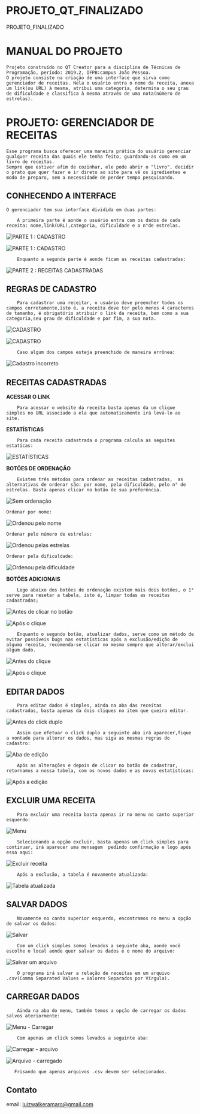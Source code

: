 # PROJETO_QT_FINALIZADO
PROJETO_FINALIZADO

# MANUAL DO PROJETO

	Projeto construído no QT Creator para a disciplina de Técnicas de Programação, período: 2019.2, IFPB:campus João Pessoa. 
	O projeto consiste na criação de uma interface que sirva como gerenciador de receitas. Nela o usuário entra o nome da receita, anexa um link(ou URL) à mesma, atribui uma categoria, determina o seu grau de dificuldade e classifica à mesma através de uma nota(número de estrelas).

# PROJETO: GERENCIADOR DE RECEITAS

	Esse programa busca oferecer uma maneira prática do usuário gerenciar qualquer receita das quais ele tenha feito, guardando-as como em um livro de receitas.
	Sempre que estiver afim de cozinhar, ele pode abrir o "livro", decidir o prato que quer fazer e ir direto ao site para vê os igredientes e modo de preparo, sem a necessidade de perder tempo pesquisando.

## CONHECENDO A INTERFACE

	O gerenciador tem sua interface dividida em duas partes:
	
		A primeira parte é aonde o usuário entra com os dados de cada receita: nome,link(URL),categoria, dificuldade e o n°de estrelas.
        
![PARTE 1 : CADASTRO](https://github.com/LuizWalker/PROJETO_QT_FINALIZADO/blob/master/imagens%20READme/interface%20aba%201.1.png)
 
![PARTE 1 : CADASTRO](https://github.com/LuizWalker/PROJETO_QT_FINALIZADO/blob/master/imagens%20READme/interface%20aba%201.2.png)
          
		Enquanto a segunda parte é aonde ficam as receitas cadastradas:
		
![PARTE 2 : RECEITAS CADASTRADAS](https://github.com/LuizWalker/PROJETO_QT_FINALIZADO/blob/master/imagens%20READme/interface%20aba%202.png)

## REGRAS DE CADASTRO

		Para cadastrar uma receitar, o usuário deve preencher todos os campos corretamente,isto é, a receita deve ter pelo menos 4 caracteres de tamanho, é obrigatório atribuir o link da receita, bem como a sua categoria,seu grau de dificuldade e por fim, a sua nota.
		
![CADASTRO](https://github.com/LuizWalker/PROJETO_QT_FINALIZADO/blob/master/imagens%20READme/interface%20aba%201.1.png)
 
![CADASTRO](https://github.com/LuizWalker/PROJETO_QT_FINALIZADO/blob/master/imagens%20READme/interface%20aba%201.2.png)
				
		Caso algum dos campos esteja preenchido de maneira errônea:

![Cadastro incorreto](https://github.com/LuizWalker/PROJETO_QT_FINALIZADO/blob/master/imagens%20READme/cadastro%20errado.png)
    
## RECEITAS CADASTRADAS


**ACESSAR O LINK**

		Para acessar o website da receita basta apenas da um clique simples no URL associado a ela que automaticamente irá levá-lo ao site.

**ESTATÍSTICAS**

		Para cada receita cadastrada o programa calcula as seguites estatícas:
		
![ESTATÍSTICAS](https://github.com/LuizWalker/PROJETO_QT_FINALIZADO/blob/master/imagens%20READme/estat%C3%ADscas.png)

**BOTÕES DE ORDENAÇÃO**

		Existem três métodos para ordenar as receitas cadastradas,  as alternativas de ordenar são: por nome, pela dificuldade, pelo n° de estrelas. Basta apenas clicar no botão de sua preferência. 

![Sem ordenação](https://github.com/LuizWalker/PROJETO_QT_FINALIZADO/blob/master/imagens%20READme/antes%20de%20ordenar.png)

	Ordenar por nome:
	
![Ordenou pelo nome](https://github.com/LuizWalker/PROJETO_QT_FINALIZADO/blob/master/imagens%20READme/ordenou%20por%20nome.png)

	Ordenar pelo número de estrelas:

![Ordenou pelas estrelas](https://github.com/LuizWalker/PROJETO_QT_FINALIZADO/blob/master/imagens%20READme/ordenou%20pelas%20estrelas.png)

	Ordenar pela dificuldade:

![Ordenou pela dificuldade](https://github.com/LuizWalker/PROJETO_QT_FINALIZADO/blob/master/imagens%20READme/ordenou%20pela%20dificuldade.png)

**BOTÕES ADICIONAIS**

		Logo abaixo dos botões de ordenação existem mais dois botões, o 1° serve para resetar a tabela, isto é, limpar todas as receitas cadastradas; 
		
![Antes de clicar no botão](https://github.com/LuizWalker/PROJETO_QT_FINALIZADO/blob/master/imagens%20READme/resetar%20tabela%201.png)

![Após o clique](https://github.com/LuizWalker/PROJETO_QT_FINALIZADO/blob/master/imagens%20READme/resetar%20tabela%202.png)

		Enquanto o segundo botão, atualizar dados, serve como um método de evitar possíveis bugs nas estatísticas após a exclusão/edição de alguma receita, recomenda-se clicar no mesmo sempre que alterar/exclui algum dado.

![Antes do clique](https://github.com/LuizWalker/PROJETO_QT_FINALIZADO/blob/master/imagens%20READme/atualizar%20dados%201.png)

![Após o clique](https://github.com/LuizWalker/PROJETO_QT_FINALIZADO/blob/master/imagens%20READme/atualizar%20dados%202.png)

## EDITAR DADOS

		Para editar dados é simples, ainda na aba das receitas cadastradas, basta apenas da dois cliques no item que queira editar.

![Antes do click duplo](https://github.com/LuizWalker/PROJETO_QT_FINALIZADO/blob/master/imagens%20READme/editar%201.png)

		Assim que efetuar o click duplo a seguinte aba irá aparecer,fique a vontade para alterar os dados, mas siga as mesmas regras do cadastro:
		
![Aba de edição](https://github.com/LuizWalker/PROJETO_QT_FINALIZADO/blob/master/imagens%20READme/editar%202.png)

		Após as alterações e depois de clicar no botão de cadastrar, retornamos a nossa tabela, com os novos dados e as novas estatísticas:

![Após a edição](https://github.com/LuizWalker/PROJETO_QT_FINALIZADO/blob/master/imagens%20READme/editar%203.png)

## EXCLUIR UMA RECEITA

		Para excluir uma receita basta apenas ir no menu no canto superior esquerdo:
		
![Menu](https://github.com/LuizWalker/PROJETO_QT_FINALIZADO/blob/master/imagens%20READme/menu%20excluir%201.png)
			
		Selecionando a opção excluir, basta apenas um click simples para continuar, irá aparecer uma mensagem  pedindo confirmação e logo após essa aqui:

![Excluir receita](https://github.com/LuizWalker/PROJETO_QT_FINALIZADO/blob/master/imagens%20READme/menu%20excluir%202.png)

		Após a exclusão, a tabela é novamente atualizada:

![Tabela atualizada](https://github.com/LuizWalker/PROJETO_QT_FINALIZADO/blob/master/imagens%20READme/menu%20excluir%203.png)
		 

## SALVAR DADOS

		Novamente no canto superior esquerdo, encontramos no menu a opção de salvar os dados:

![Salvar](https://github.com/LuizWalker/PROJETO_QT_FINALIZADO/blob/master/imagens%20READme/menu.png)

		Com um click simples somos levados a seguinte aba, aonde você escolhe o local aonde quer salvar os dados e o nome do arquivo:

![Salvar um arquivo](https://github.com/LuizWalker/PROJETO_QT_FINALIZADO/blob/master/imagens%20READme/menu%20salvar.png)

		O programa irá salvar a relação de receitas em um arquivo .csv(Comma Separated Values = Valores Separados por Vírgula).

## CARREGAR DADOS

		Ainda na aba do menu, também temos a opção de carregar os dados salvos ateriormente:
		
![Menu - Carregar](https://github.com/LuizWalker/PROJETO_QT_FINALIZADO/blob/master/imagens%20READme/menu.png)

		Com apenas um click somos levados a seguinte aba:

![Carregar - arquivo](https://github.com/LuizWalker/PROJETO_QT_FINALIZADO/blob/master/imagens%20READme/menu%20carregar.png)

![Arquivo - carregado](https://github.com/LuizWalker/PROJETO_QT_FINALIZADO/blob/master/imagens%20READme/atualizar%20dados%201.png)
		
	   Frisando que apenas arquivos .csv devem ser selecionados.



## Contato

email: luizwalkeramaro@gmail.com
